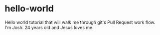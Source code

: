 # hello-world
Hello world tutorial that will walk me through git's Pull Request work flow. 
I'm Josh. 24 years old and Jesus loves me. 
